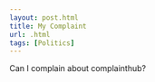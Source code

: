 ```yaml
---
layout: post.html
title: My Complaint
url: .html
tags: [Politics]
---
```

Can I complain about complainthub?
